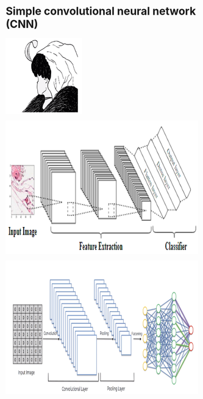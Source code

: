 # Simple convolutional neural network (CNN)

<p align="left">
<img src="https://github.com/TatevKaren/Simple-convolutional-neural-network/blob/main/CNN_image.png?raw=true"
  alt="Multivariate Linear Regression sample output"
  width="200" height="200">
</p>


<p align="left">
  <img src="https://github.com/TatevKaren/Simple-convolutional-neural-network/blob/main/cnn_layers.png?raw=true"
  alt="Multivariate Linear Regression plot"
  width="600" height="350">
</p>


<p align="left">
  <img src="https://github.com/TatevKaren/Simple-convolutional-neural-network/blob/main/cnn_summary.png?raw=true"
  alt="Multivariate Linear Regression plot"
  width="700" height="350">
</p>
